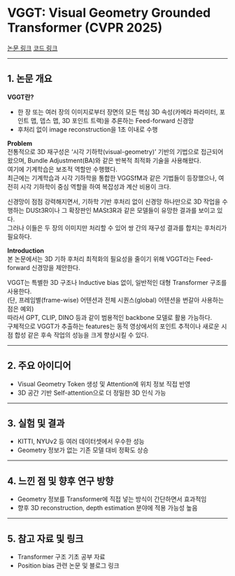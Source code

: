 # VGGT: Visual Geometry Grounded Transformer (CVPR 2025)

[논문 링크](https://arxiv.org/abs/2503.11651) 
[코드 링크](https://github.com/facebookresearch/vggt)

---

## 1. 논문 개요

**VGGT란?**
- 한 장 또는 여러 장의 이미지로부터 장면의 모든 핵심 3D 속성(카메라 파라미터, 포인트 맵, 뎁스 맵,
  3D 포인트 트랙)을 추론하는 Feed-forward 신경망
- 후처리 없이 image reconstruction을 1초 이내로 수행

**Problem**  
전통적으로 3D 재구성은 ‘시각 기하학(visual-geometry)’ 기반의 기법으로 접근되어 왔으며, Bundle Adjustment(BA)와 같은 반복적 최적화 기술을 사용해왔다.  
여기에 기계학습은 보조적 역할만 수행했다.  
최근에는 기계학습과 시각 기하학을 통합한 VGGSfM과 같은 기법들이 등장했으나, 여전히 시각 기하학이 중심 역할을 하여 복잡성과 계산 비용이 크다.  
  
신경망이 점점 강력해지면서, 기하학 기반 후처리 없이 신경망 하나만으로 3D 작업을 수행하는 DUSt3R이나 그 확장판인 MASt3R과 같은 모델들이 유망한 결과를 보이고 있다.  
그러나 이들은 두 장의 이미지만 처리할 수 있어 쌍 간의 재구성 결과를 합치는 후처리가 필요하다.  

**Introduction**  
본 논문에서는 3D 기하 후처리 최적화의 필요성을 줄이기 위해 VGGT라는 Feed-forward 신경망을 제안한다.  

VGGT는 특별한 3D 구조나 Inductive bias 없이, 일반적인 대형 Transformer 구조를 사용한다.  
(단, 프레임별(frame-wise) 어텐션과 전체 시퀀스(global) 어텐션을 번갈아 사용하는 점은 예외)  
따라서 GPT, CLIP, DINO 등과 같이 범용적인 backbone 모델로 활용 가능하다.  
구체적으로 VGGT가 추출하는 features는 동적 영상에서의 포인트 추적이나 새로운 시점 합성 같은 후속 작업의 성능을 크게 향상시킬 수 있다.  




---

## 2. 주요 아이디어

- Visual Geometry Token 생성 및 Attention에 위치 정보 직접 반영
- 3D 공간 기반 Self-attention으로 더 정밀한 3D 인식 가능

---

## 3. 실험 및 결과

- KITTI, NYUv2 등 여러 데이터셋에서 우수한 성능
- Geometry 정보가 없는 기존 모델 대비 정확도 상승

---

## 4. 느낀 점 및 향후 연구 방향

- Geometry 정보를 Transformer에 직접 넣는 방식이 간단하면서 효과적임
- 향후 3D reconstruction, depth estimation 분야에 적용 가능성 높음

---

## 5. 참고 자료 및 링크

- Transformer 구조 기초 공부 자료  
- Position bias 관련 논문 및 블로그 링크

